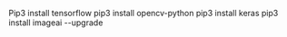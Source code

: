 Pip3 install tensorflow
pip3 install opencv-python
pip3 install keras
pip3 install imageai --upgrade



